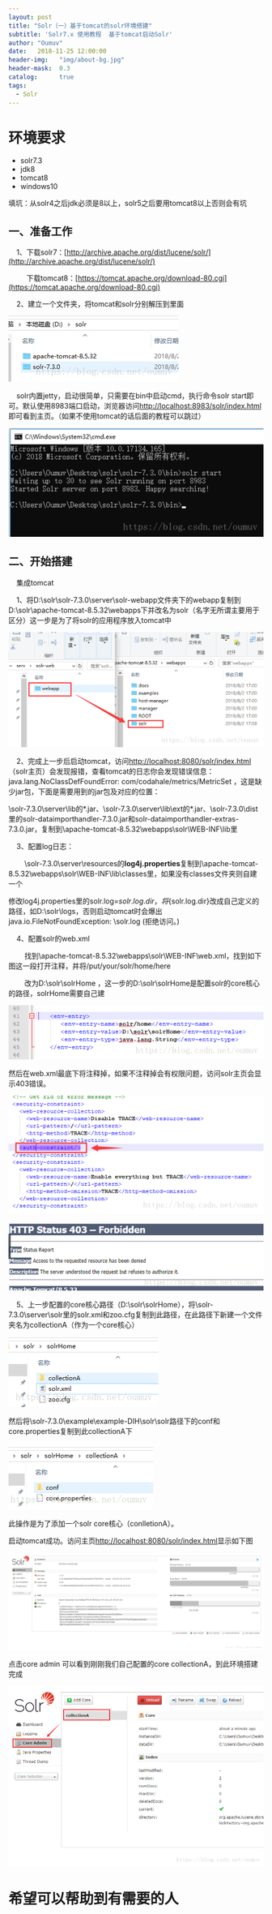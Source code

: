 ```yaml
---
layout: post
title: "Solr（一）基于tomcat的solr环境搭建"
subtitle: 'Solr7.x 使用教程  基于tomcat启动Solr'
author: "Oumuv"
date:   2018-11-25 12:00:00
header-img:   "img/about-bg.jpg"
header-mask:  0.3
catalog:      true
tags:
  - Solr
---
```


环境要求
====

*   solr7.3
*   jdk8
*   tomcat8
*   windows10

填坑：从solr4之后jdk必须是8以上，solr5之后要用tomcat8以上否则会有坑

一、准备工作
------

    1、下载solr7：[http://archive.apache.org/dist/lucene/solr/](http://archive.apache.org/dist/lucene/solr/)

         下载tomcat8：[https://tomcat.apache.org/download-80.cgi](https://tomcat.apache.org/download-80.cgi)

    2、建立一个文件夹，将tomcat和solr分别解压到里面

![](https://raw.githubusercontent.com/Oumuv/oumuv.github.io/master/img/2018/11/25/20180802213912318.png)​

    solr内置jetty，启动很简单，只需要在bin中启动cmd，执行命令solr start即可。默认使用8983端口启动，浏览器访问[http://localhost:8983/solr/index.html](http://localhost:8983/solr/index.html)即可看到主页。（如果不使用tomcat的话后面的教程可以跳过）

![](https://raw.githubusercontent.com/Oumuv/oumuv.github.io/master/img/2018/11/25/2.png)​

二、开始搭建
------

    集成tomcat

    1、将D:\\solr\\solr-7.3.0\\server\\solr-webapp文件夹下的webapp复制到D:\\solr\\apache-tomcat-8.5.32\\webapps下并改名为solr（名字无所谓主要用于区分）这一步是为了将solr的应用程序放入tomcat中

![](https://raw.githubusercontent.com/Oumuv/oumuv.github.io/master/img/2018/11/25/3.png)​

    2、完成上一步后启动tomcat，访问[http://localhost:8080/solr/index.html](http://localhost:8080/solr/index.html)（solr主页）会发现报错，查看tomcat的日志你会发现错误信息：java.lang.NoClassDefFoundError: com/codahale/metrics/MetricSet ，这是缺少jar包，下面是需要用到的jar包及对应的位置：

\\solr-7.3.0\\server\\lib的*.jar、\\solr-7.3.0\\server\\lib\\ext的*.jar、\\solr-7.3.0\\dist里的solr-dataimporthandler-7.3.0.jar和solr-dataimporthandler-extras-7.3.0.jar，复制到\\apache-tomcat-8.5.32\\webapps\\solr\\WEB-INF\\lib里

    3、配置log日志：

        \\solr-7.3.0\\server\\resources的**log4j.properties**复制到\\apache-tomcat-8.5.32\\webapps\\solr\\WEB-INF\\lib\\classes里，如果没有classes文件夹则自建一个

修改log4j.properties里的solr.log=${solr.log.dir}，将${solr.log.dir}改成自己定义的路径，如D:\\solr\\logs，否则启动tomcat时会爆出java.io.FileNotFoundException: \\solr.log (拒绝访问。)

    4、配置solr的web.xml

        找到\\apache-tomcat-8.5.32\\webapps\\solr\\WEB-INF\\web.xml，找到如下图这一段打开注释，并将<env-entry-value>/put/your/solr/home/here</env-entry-value>

        改为<env-entry-value>D:\\solr\\solrHome</env-entry-value> ，这一步的D:\\solr\\solrHome是配置solr的core核心的路径，solrHome需要自己建

![](https://raw.githubusercontent.com/Oumuv/oumuv.github.io/master/img/2018/11/25/4.png)​

然后在web.xml最底下将<auth-constraint/>注释掉，如果不注释掉会有权限问题，访问solr主页会显示403错误。

![](https://raw.githubusercontent.com/Oumuv/oumuv.github.io/master/img/2018/11/25/5.png)​

![](https://raw.githubusercontent.com/Oumuv/oumuv.github.io/master/img/2018/11/25/6.png)​

    5、上一步配置的core核心路径（D:\\solr\\solrHome），将\\solr-7.3.0\\server\\solr里的solr.xml和zoo.cfg复制到此路径，在此路径下新建一个文件夹名为collectionA（作为一个core核心）

![](https://raw.githubusercontent.com/Oumuv/oumuv.github.io/master/img/2018/11/25/7.png)​

然后将\\solr-7.3.0\\example\\example-DIH\\solr\\solr路径下的conf和core.properties复制到此collectionA下

![](https://raw.githubusercontent.com/Oumuv/oumuv.github.io/master/img/2018/11/25/8.png)​

此操作是为了添加一个solr core核心（conlletionA）。

启动tomcat成功。访问主页[http://localhost:8080/solr/index.html](http://localhost:8080/solr/index.html)显示如下图

![](https://raw.githubusercontent.com/Oumuv/oumuv.github.io/master/img/2018/11/25/9.png)​

点击core admin 可以看到刚刚我们自己配置的core collectionA，到此环境搭建完成

![](https://raw.githubusercontent.com/Oumuv/oumuv.github.io/master/img/2018/11/25/01.png)​

希望可以帮助到有需要的人
============